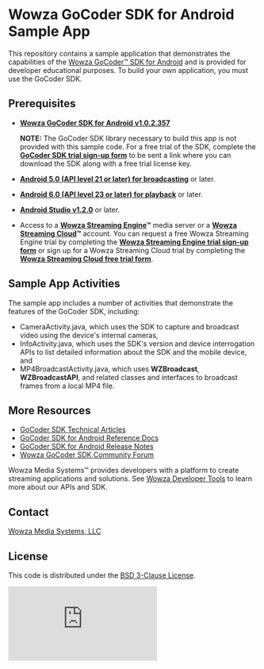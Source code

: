 # Wowza GoCoder SDK for Android Sample App

This repository contains a sample application that demonstrates the capabilities of the [Wowza GoCoder™ SDK for Android](https://www.wowza.com/products/gocoder/sdk) and is provided for developer educational purposes. To build your own application, you must use the GoCoder SDK.

## Prerequisites

- **[Wowza GoCoder SDK for Android v1.0.2.357](https://www.wowza.com/products/gocoder)**

     **NOTE:** The GoCoder SDK library necessary to build this app is not provided with this sample code. For a free trial of the SDK, complete the **[GoCoder SDK trial sign-up form](https://www.wowza.com/products/gocoder/sdk/trial)** to be sent a link where you can download the SDK along with a free trial license key.

- **[Android 5.0 (API level 21 or later) for broadcasting](https://developer.android.com/about/versions/android-5.0)** or later.
- **[Android 6.0 (API level 23 or later) for playback](https://developer.android.com/about/versions/marshmallow/android-6.0)** or later.
- **[Android Studio v1.2.0](https://developer.android.com/studio/index.html)** or later.
- Access to a **[Wowza Streaming Engine](https://www.wowza.com/products/streaming-engine)™** media server or a **[Wowza Streaming Cloud](https://www.wowza.com/products/streaming-cloud)™** account. You can request a free Wowza Streaming Engine trial by completing the **[Wowza Streaming Engine trial sign-up form](https://www.wowza.com/pricing/trial)** or sign up for a Wowza Streaming Cloud trial by completing the **[Wowza Streaming Cloud free trial form](https://www.wowza.com/pricing/cloud-free-trial)**.

## Sample App Activities
The sample app includes a number of activities that demonstrate the features of the GoCoder SDK, including:

- CameraActivity.java, which uses the SDK to capture and broadcast video using the device's internal cameras,
- InfoActivity.java, which uses the SDK's version and device interrogation APIs to list detailed information about the SDK and the mobile device, and
- MP4BroadcastActivity.java, which uses **WZBroadcast**, **WZBroadcastAPI**, and related classes and interfaces to broadcast frames from a local MP4 file.

## More Resources
* [GoCoder SDK Technical Articles](https://www.wowza.com/docs/wowza-gocoder-sdk)
* [GoCoder SDK for Android Reference Docs](https://www.wowza.com/resources/gocodersdk/docs/1.0/api-reference-android/)
* [GoCoder SDK for Android Release Notes](https://www.wowza.com/docs/wowza-gocoder-sdk-release-notes-for-android)
* [Wowza GoCoder SDK Community Forum](https://www.wowza.com/community/spaces/36/wowza-gocoder-sdk.html)

Wowza Media Systems™ provides developers with a platform to create streaming applications and solutions. See [Wowza Developer Tools](https://www.wowza.com/resources/developers) to learn more about our APIs and SDK.

## Contact
[Wowza Media Systems, LLC](https://www.wowza.com/contact)

## License
This code is distributed under the [BSD 3-Clause License](https://github.com/WowzaMediaSystems/gocoder-sdk-samples-android/blob/master/LICENSE.txt).

![alt tag](http://wowzalogs.com/stats/githubimage.php?plugin=gocoder-sdk-samples-android)
